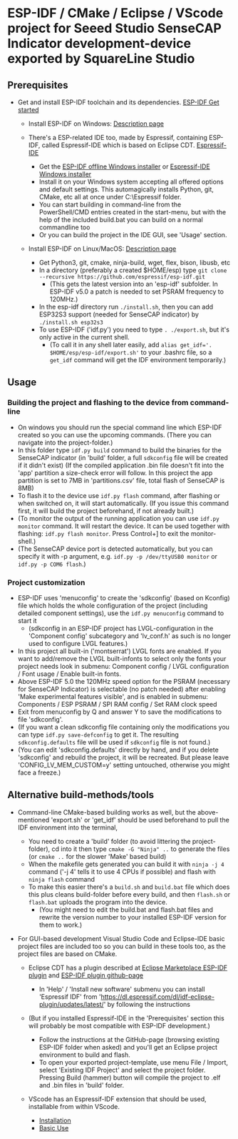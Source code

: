 # ESP-IDF / CMake / Eclipse / VScode  project for Seeed Studio SenseCAP Indicator development-device exported by SquareLine Studio


## Prerequisites

- Get and install ESP-IDF toolchain and its dependencies.
  [ESP-IDF Get started](https://docs.espressif.com/projects/esp-idf/en/latest/esp32/get-started/index.html)

  - Install ESP-IDF on Windows: [Description page](https://docs.espressif.com/projects/esp-idf/en/latest/esp32/get-started/windows-setup.html)
  - There's a ESP-related IDE too, made by Espressif, containing ESP-IDF, called Espressif-IDE which is based on Eclipse CDT. [Espressif-IDE](https://github.com/espressif/idf-eclipse-plugin/blob/master/docs/Espressif-IDE.md)
    - Get the [ESP-IDF offline Windows installer](https://dl.espressif.com/dl/idf-installer/esp-idf-tools-setup-offline-5.1.2.exe?) or [Espressif-IDE Windows installer](https://dl.espressif.com/dl/idf-installer/espressif-ide-setup-2.11.0-with-esp-idf-5.1.2.exe)
    - Install it on your Windows system accepting all offered options and default settings. This automagically installs Python, git, CMake, etc all at once under C:\Espressif folder.
    - You can start building in command-line from the PowerShell/CMD entries created in the start-menu, but with the help of the included build.bat you can build on a normal commandline too
    - Or you can build the project in the IDE GUI, see 'Usage' section.

  - Install ESP-IDF on Linux/MacOS: [Description page](https://docs.espressif.com/projects/esp-idf/en/latest/esp32/get-started/linux-macos-setup.html)
    - Get Python3, git, cmake, ninja-build, wget, flex, bison, libusb, etc
    - In a directory (preferably a created $HOME/esp) type `git clone --recursive https://github.com/espressif/esp-idf.git`
      - (This gets the latest version into an 'esp-idf' subfolder. In ESP-IDF v5.0 a patch is needed to set PSRAM frequency to 120MHz.)
    - In the esp-idf directory run `./install.sh`, then you can add ESP32S3 support (needed for SenseCAP indicator) by `./install.sh esp32s3`
    - To use ESP-IDF ('idf.py') you need to type `. ./export.sh`, but it's only active in the current shell.
      - (To call it in any shell later easily, add `alias get_idf='. $HOME/esp/esp-idf/export.sh'` to your .bashrc file, so a `get_idf` command will get the IDF environment temporarily.)


## Usage

### Building the project and flashing to the device from command-line
- On windows you should run the special command line which ESP-IDF created so you can use the upcoming commands. (There you can navigate into the project-folder.)
- In this folder type `idf.py build` command to build the binaries for the SenseCAP indicator (in 'build' folder, a full `sdkconfig` file will be created if it didn't exist)
  (If the compiled application .bin file doesn't fit into the 'app' partition a size-check error will follow. In this project the app partition is set to 7MB in 'partitions.csv' file, total flash of SenseCAP is 8MB)
- To flash it to the device use `idf.py flash` command, after flashing or when switched on, it will start automatically. (If you issue this command first, it will build the project beforehand, if not already built.)
- (To monitor the output of the running application you can use `idf.py monitor` command. It will restart the device. It can be used together with flashing: `idf.py flash monitor`. Press Control+] to exit the monitor-shell.)
- (The SenseCAP device port is detected automatically, but you can specify it with -p <portname> argument, e.g. `idf.py -p /dev/ttyUSB0 monitor` or `idf.py -p COM6 flash`.)

### Project customization
- ESP-IDF uses 'menuconfig' to create the 'sdkconfig' (based on Kconfig) file which holds the whole configuration of the project (including detailed component settings), use the `idf.py menuconfig` command to start it
  - (sdkconfig in an ESP-IDF project has LVGL-configuration in the 'Component config' subcategory and 'lv_conf.h' as such is no longer used to configure LVGL features.)
- In this project all built-in ('montserrat') LVGL fonts are enabled. If you want to add/remove the LVGL built-infonts to select only the fonts your project needs look in submenu: Component config / LVGL configuration / Font usage / Enable built-in fonts.
- Above ESP-IDF 5.0 the 120MHz speed option for the PSRAM (necessary for SenseCAP Indicator) is selectable (no patch needed) after enabling 'Make experimental features visible', and is enabled in submenu: Components / ESP PSRAM / SPI RAM config / Set RAM clock speed
- Exit from menuconfig by Q and answer Y to save the modifications to file 'sdkconfig'.
- (If you want a clean sdkconfig file containing only the modifications you can type `idf.py save-defconfig` to get it. The resulting `sdkconfig.defaults` file will be used if `sdkconfig` file is not found.)
- (You can edit 'sdkconfig.defaults' directly by hand, and if you delete 'sdkconfig' and rebuild the project, it will be recreated. But please leave 'CONFIG_LV_MEM_CUSTOM=y' setting untouched, otherwise you might face a freeze.)


## Alternative build-methods/tools

- Command-line CMake-based building works as well, but the above-mentioned 'export.sh' or 'get_idf' should be used beforehand to pull the IDF environment into the terminal,
  - You need to create a 'build' folder (to avoid littering the project-folder), cd into it then type `cmake -G "Ninja" ..` to generate the files (or `cmake ..` for the slower 'Make' based build)
  - When the makefile gets generated you can build it with `ninja -j 4` command ('-j 4' tells it to use 4 CPUs if possible) and flash with `ninja flash` command
  - To make this easier there's a `build.sh` and `build.bat` file which does this plus cleans build-folder before every build, and then `flash.sh` or `flash.bat` uploads the program into the device.
    - (You might need to edit the build.bat and flash.bat files and rewrite the version number to your installed ESP-IDF version for them to work.)

- For GUI-based development Visual Studio Code and Eclipse-IDE basic project files are included too so you can build in these tools too, as the project files are based on CMake.

  - Eclipse CDT has a plugin described at [Eclipse Marketplace ESP-IDF plugin](https://marketplace.eclipse.org/content/esp-idf-eclipse-plugin) and [ESP-IDF plugin github-page](https://github.com/espressif/idf-eclipse-plugin)
    - In 'Help' / 'Install new software' submenu you can install 'Espressif IDF' from 'https://dl.espressif.com/dl/idf-eclipse-plugin/updates/latest/' by following the instructions
  - (But if you installed Espressif-IDE in the 'Prerequisites' section this will probably be most compatible with ESP-IDF development.)
    - Follow the instructions at the GitHub-page (browsing existing ESP-IDF folder when asked) and you'll get an Eclipse project environment to build and flash.
    - To open your exported project-template, use menu File / Import, select 'Existing IDF Project' and select the project folder. Pressing Build (hammer) button will compile the project to .elf and .bin files in 'build' folder.

  - VScode has an Espressif-IDF extension that should be used, installable from within VScode.
    - [Installation](https://github.com/espressif/vscode-esp-idf-extension/blob/master/docs/tutorial/install.md)
    - [Basic Use](https://github.com/espressif/vscode-esp-idf-extension/blob/master/docs/tutorial/basic_use.md)

